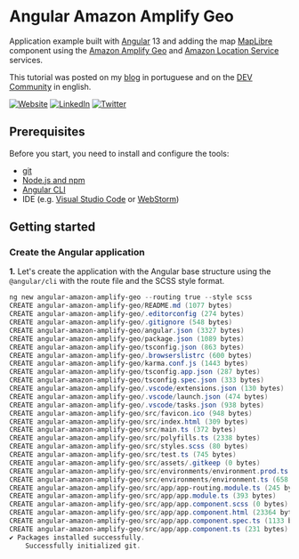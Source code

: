# Angular Amazon Amplify Geo


Application example built with [Angular](https://angular.io/) 13 and adding the map [MapLibre](https://maplibre.org/) component using the [Amazon Amplify Geo](https://docs.amplify.aws/lib/geo/getting-started/q/platform/js/) and [Amazon Location Service](https://aws.amazon.com/location/) services.

This tutorial was posted on my [blog]() in portuguese and on the [DEV Community]() in english.



[![Website](https://shields.braskam.com/v1/shields?name=website&format=rectangle&size=small&radius=5)](https://rodrigo.kamada.com.br)
[![LinkedIn](https://shields.braskam.com/v1/shields?name=linkedin&format=rectangle&size=small&radius=5)](https://www.linkedin.com/in/rodrigokamada)
[![Twitter](https://shields.braskam.com/v1/shields?name=twitter&format=rectangle&size=small&radius=5&socialAccount=rodrigokamada)](https://twitter.com/rodrigokamada)



## Prerequisites


Before you start, you need to install and configure the tools:

* [git](https://git-scm.com/)
* [Node.js and npm](https://nodejs.org/)
* [Angular CLI](https://angular.io/cli)
* IDE (e.g. [Visual Studio Code](https://code.visualstudio.com/) or [WebStorm](https://www.jetbrains.com/webstorm/))



## Getting started


### Create the Angular application


**1.** Let's create the application with the Angular base structure using the `@angular/cli` with the route file and the SCSS style format.

```powershell
ng new angular-amazon-amplify-geo --routing true --style scss
CREATE angular-amazon-amplify-geo/README.md (1077 bytes)
CREATE angular-amazon-amplify-geo/.editorconfig (274 bytes)
CREATE angular-amazon-amplify-geo/.gitignore (548 bytes)
CREATE angular-amazon-amplify-geo/angular.json (3327 bytes)
CREATE angular-amazon-amplify-geo/package.json (1089 bytes)
CREATE angular-amazon-amplify-geo/tsconfig.json (863 bytes)
CREATE angular-amazon-amplify-geo/.browserslistrc (600 bytes)
CREATE angular-amazon-amplify-geo/karma.conf.js (1443 bytes)
CREATE angular-amazon-amplify-geo/tsconfig.app.json (287 bytes)
CREATE angular-amazon-amplify-geo/tsconfig.spec.json (333 bytes)
CREATE angular-amazon-amplify-geo/.vscode/extensions.json (130 bytes)
CREATE angular-amazon-amplify-geo/.vscode/launch.json (474 bytes)
CREATE angular-amazon-amplify-geo/.vscode/tasks.json (938 bytes)
CREATE angular-amazon-amplify-geo/src/favicon.ico (948 bytes)
CREATE angular-amazon-amplify-geo/src/index.html (309 bytes)
CREATE angular-amazon-amplify-geo/src/main.ts (372 bytes)
CREATE angular-amazon-amplify-geo/src/polyfills.ts (2338 bytes)
CREATE angular-amazon-amplify-geo/src/styles.scss (80 bytes)
CREATE angular-amazon-amplify-geo/src/test.ts (745 bytes)
CREATE angular-amazon-amplify-geo/src/assets/.gitkeep (0 bytes)
CREATE angular-amazon-amplify-geo/src/environments/environment.prod.ts (51 bytes)
CREATE angular-amazon-amplify-geo/src/environments/environment.ts (658 bytes)
CREATE angular-amazon-amplify-geo/src/app/app-routing.module.ts (245 bytes)
CREATE angular-amazon-amplify-geo/src/app/app.module.ts (393 bytes)
CREATE angular-amazon-amplify-geo/src/app/app.component.scss (0 bytes)
CREATE angular-amazon-amplify-geo/src/app/app.component.html (23364 bytes)
CREATE angular-amazon-amplify-geo/src/app/app.component.spec.ts (1133 bytes)
CREATE angular-amazon-amplify-geo/src/app/app.component.ts (231 bytes)
✔ Packages installed successfully.
    Successfully initialized git.
```

